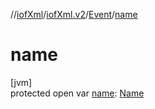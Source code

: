 //[iofXml](../../../index.md)/[iofXml.v2](../index.md)/[Event](index.md)/[name](name.md)

# name

[jvm]\
protected open var [name](name.md): [Name](../-name/index.md)
